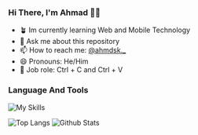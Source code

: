 ### Hi There, I'm Ahmad 👨‍💻
- 🪴 Im currently learning Web and Mobile Technology
- 💬 Ask me about this repository
- 📫 How to reach me: [@ahmdsk._](https://instagram.com/ahmdsk._)
- 😄 Pronouns: He/Him
- 💼 Job role: Ctrl + C and Ctrl + V

### Language And Tools
![My Skills](https://skills.thijs.gg/icons?i=php,laravel,javascript,typescript,html,vue,nodejs,vite,bootstrap,scss,vscode,webpack&theme=light)

![Top Langs](https://github-readme-stats.vercel.app/api/top-langs/?username=ahmdsk)
![Github Stats](https://github-readme-stats.vercel.app/api?username=ahmdsk&show_icons=true&theme=radical)
